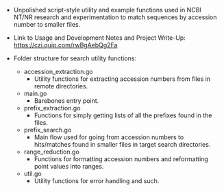 * Unpolished script-style utility and example functions used in NCBI NT/NR research and experimentation to match sequences by accession number to smaller files.

- Link to Usage and Development Notes and Project Write-Up: https://czi.quip.com/rwBgAebQg2Fa

- Folder structure for search utility functions:
  - accession_extraction.go
    - Utility functions for extracting accession numbers from files in remote directories.
  - main.go
    - Barebones entry point.
  - prefix_extraction.go
    - Functions for simply getting lists of all the prefixes found in the files.
  - prefix_search.go
    - Main flow used for going from accession numbers to hits/matches found in smaller files in target search directories.
  - range_reduction.go
    - Functions for formatting accession numbers and reformatting point values into ranges.
  - util.go
    - Utility functions for error handling and such.